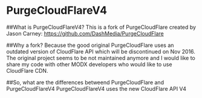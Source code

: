 PurgeCloudFlareV4
=================

##What is PurgeCloudFlareV4?
This is a fork of PurgeCloudFlare created by Jason Carney: https://github.com/DashMedia/PurgeCloudFlare

##Why a fork?
Because the good original PurgeCloudFlare uses an outdated version of CloudFlare API which will be discontinued on Nov 2016.
The original project seems to be not maintained anymore and I would like to share my code with other MODX developers who would like to use CloudFlare CDN.

##So, what are the differences betweend PurgeCloudFlare and PurgeCloudFlareV4
PurgeCloudFlareV4 uses the new CloudFlare API V4
